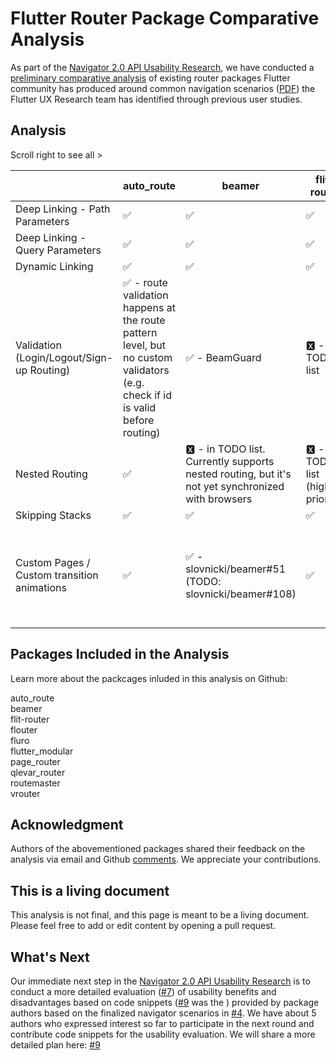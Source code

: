 # Flutter Router Package Comparative Analysis  
As part of the [Navigator 2.0 API Usability Research](https://github.com/flutter/uxr/wiki/Navigator-2.0-API-Usability-Research), we have conducted a [preliminary comparative analysis](https://github.com/flutter/uxr/issues/13) of existing router packages Flutter community has produced around common navigation scenarios ([PDF](https://github.com/flutter/uxr/files/5953028/PUBLIC.Flutter.Navigator.API.Scenarios.-.Storyboards.pdf)) the Flutter UX Research team has identified through previous user studies.  
  
## Analysis  
Scroll right to see all >

  | auto_route | beamer | flit-router | flouter | fluro | flutter_modular | page_router | qlevar_router | routemaster | vrouter
-- | -- | -- | -- | -- | -- | -- | -- | -- | -- | --
Deep Linking - Path Parameters | ✅ | ✅ | ✅ | ✅ | ✅ | ✅ | ✅ | ✅ | ✅ | ✅
Deep Linking - Query Parameters | ✅ | ✅ | ✅ | ✅ | ✅ | ✅ | 🆇 | ✅ | ✅ | ✅
Dynamic Linking | ✅ | ✅ | ✅ | ✅ | ✅ | ✅ | ✅ | ✅ | ✅ | ✅
Validation (Login/Logout/Sign-up Routing) | ✅ - route validation happens at the route pattern level, but no custom validators (e.g. check if id is valid before routing) | ✅ - BeamGuard | 🆇 - in TODO list | 🆇 | 🆇 - in TODO list | ✅ | ✅ - no way to specify "default" route when validation fails (e.g. go to login/ screen if user is logged out) | ✅ | ✅ | ✅- VNavigationGuard
Nested Routing | ✅ | 🆇 - in TODO list. Currently supports nested routing, but it's not yet synchronized with browsers | 🆇 - in TODO list (highest priority) | 🆇 - in TODO list | 🆇 - in TODO list | ✅ | 🆇 | ✅ | ✅ | ✅
Skipping Stacks | ✅ | ✅ | ✅ | ✅ | 🆇 | 🆇 | ✅ | ✅ | ✅ | ✅
Custom Pages / Custom transition animations | ✅ | ✅ - slovnicki/beamer#51 (TODO: slovnicki/beamer#108) | ✅ | ✅ | ✅ | ✅ | ✅ | ✅ | ✅ | ✅- Custom transitions are supported, but custom Page objects aren't (it currently hard-codes MaterialPage)

## Packages Included in the Analysis  
Learn more about the packcages inluded in this analysis on Github:  
  
auto_route  
beamer  
flit-router  
flouter  
fluro  
flutter_modular  
page_router  
qlevar_router  
routemaster  
vrouter  
  
## Acknowledgment  
Authors of the abovementioned packages shared their feedback on the analysis via email and Github [comments](https://github.com/flutter/uxr/issues/13). We appreciate your contributions.  
  
## This is a living document
This analysis is not final, and this page is meant to be a living document. Please feel free to add or edit content by opening a pull request.  
  
## What's Next  
Our immediate next step in the [Navigator 2.0 API Usability Research](https://github.com/flutter/uxr/wiki/Navigator-2.0-API-Usability-Research) is to conduct a more detailed evaluation ([#7](https://github.com/flutter/uxr/issues/7)) of usability benefits and disadvantages based on code snippets ([#9](https://github.com/flutter/uxr/issues/9) was the ) provided by package authors based on the finalized navigator scenarios in [#4](https://github.com/flutter/uxr/issues/4). We have about 5 authors who expressed interest so far to participate in the next round and contribute code snippets for the usability evaluation. We will share a more detailed plan here: [#9](https://github.com/flutter/uxr/issues/9)
